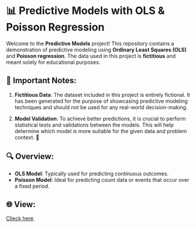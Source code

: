 # 📊 Predictive Models with OLS & Poisson Regression

Welcome to the **Predictive Models** project! This repository contains a demonstration of predictive modeling using **Ordinary Least Squares (OLS)** and **Poisson regression**. The data used in this project is **fictitious** and meant solely for educational purposes.

## 🚨 Important Notes:
1. **Fictitious Data**: The dataset included in this project is entirely fictional. It has been generated for the purpose of showcasing predictive modeling techniques and should not be used for any real-world decision-making.

2. **Model Validation**: To achieve better predictions, it is crucial to perform statistical tests and validations between the models. This will help determine which model is more suitable for the given data and problem context. 🚀

## 🔍 Overview:
- **OLS Model**: Typically used for predicting continuous outcomes.
- **Poisson Model**: Ideal for predicting count data or events that occur over a fixed period.

## 🌐 View:
[Clieck here](https://predict-models-additional-employee.streamlit.app/).
